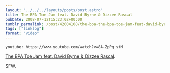 ```yaml
---
layout: "../../../layouts/posts/post.astro"
title: The BPA Toe Jam feat. David Byrne & Dizzee Rascal
pubDate: 2008-07-12T15:23:02+00:00
tumblr_permalink: /post/42004108/the-bpa-the-bpa-toe-jam-feat-david-byrne
tags: ["linklog"]
format: "video"
---
```


`youtube: https://www.youtube.com/watch?v=8A-ZpPq_stM`

[The BPA Toe Jam feat. David Byrne & Dizzee Rascal][1].

SFW.

[1]: https://www.youtube.com/watch?v=8A-ZpPq_stM

